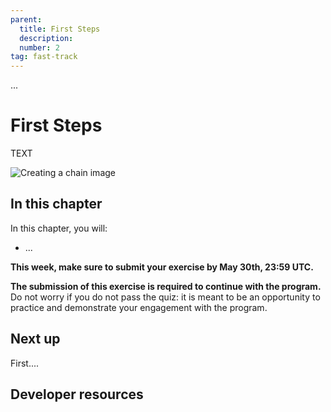 ```yaml
---
parent:
  title: First Steps
  description: 
  number: 2
tag: fast-track
---
```


<div class="tm-overline tm-rf-1 tm-lh-title tm-medium tm-muted">...</div>
<h1 class="mt-4 mb-6">First Steps</h1>

TEXT

![Creating a chain image](/cosmos_dev_portal_module-05-lp.png)

## In this chapter

<HighlightBox type="learning">

In this chapter, you will:

* ...

</HighlightBox>

**This week, make sure to submit your exercise by May 30th, 23:59 UTC.**

**The submission of this exercise is required to continue with the program.** Do not worry if you do not pass the quiz: it is meant to be an opportunity to practice and demonstrate your engagement with the program.

## Next up

First....

## Developer resources

<div v-for="resource in $themeConfig.resources">
  <Resource
    :title="resource.title"
    :description="resource.description"
    :links="resource.links"
    :image="resource.image"
    :large="true"
  />
  <br/>
</div>
